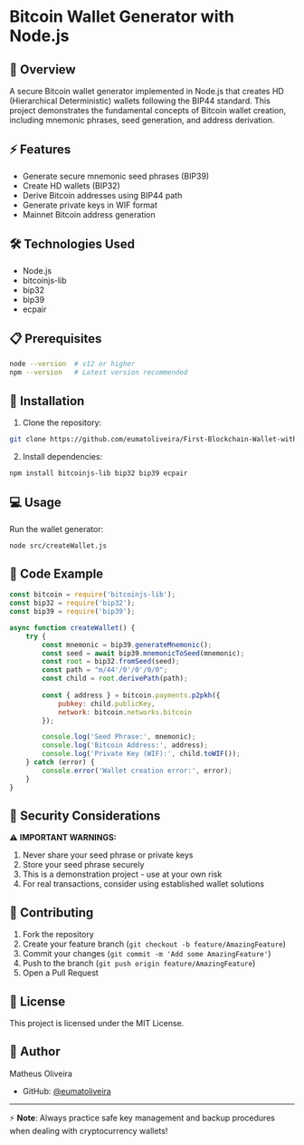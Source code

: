 # Bitcoin Wallet Generator with Node.js

## 🚀 Overview
A secure Bitcoin wallet generator implemented in Node.js that creates HD (Hierarchical Deterministic) wallets following the BIP44 standard. This project demonstrates the fundamental concepts of Bitcoin wallet creation, including mnemonic phrases, seed generation, and address derivation.

## ⚡ Features
- Generate secure mnemonic seed phrases (BIP39)
- Create HD wallets (BIP32)
- Derive Bitcoin addresses using BIP44 path
- Generate private keys in WIF format
- Mainnet Bitcoin address generation

## 🛠️ Technologies Used
- Node.js
- bitcoinjs-lib
- bip32
- bip39
- ecpair

## 📋 Prerequisites
```bash
node --version  # v12 or higher
npm --version   # Latest version recommended
```

## 🔧 Installation

1. Clone the repository:
```bash
git clone https://github.com/eumatoliveira/First-Blockchain-Wallet-with-Nodejs-JS.git
```

2. Install dependencies:
```bash
npm install bitcoinjs-lib bip32 bip39 ecpair
```

## 💻 Usage

Run the wallet generator:
```bash
node src/createWallet.js
```

## 📝 Code Example

```javascript
const bitcoin = require('bitcoinjs-lib');
const bip32 = require('bip32');
const bip39 = require('bip39');

async function createWallet() {
    try {
        const mnemonic = bip39.generateMnemonic();
        const seed = await bip39.mnemonicToSeed(mnemonic);
        const root = bip32.fromSeed(seed);
        const path = "m/44'/0'/0'/0/0";
        const child = root.derivePath(path);
        
        const { address } = bitcoin.payments.p2pkh({
            pubkey: child.publicKey,
            network: bitcoin.networks.bitcoin
        });

        console.log('Seed Phrase:', mnemonic);
        console.log('Bitcoin Address:', address);
        console.log('Private Key (WIF):', child.toWIF());
    } catch (error) {
        console.error('Wallet creation error:', error);
    }
}
```

## 🔐 Security Considerations

⚠️ **IMPORTANT WARNINGS:**
1. Never share your seed phrase or private keys
2. Store your seed phrase securely
3. This is a demonstration project - use at your own risk
4. For real transactions, consider using established wallet solutions

## 🤝 Contributing

1. Fork the repository
2. Create your feature branch (`git checkout -b feature/AmazingFeature`)
3. Commit your changes (`git commit -m 'Add some AmazingFeature'`)
4. Push to the branch (`git push origin feature/AmazingFeature`)
5. Open a Pull Request

## 📜 License

This project is licensed under the MIT License.

## 👤 Author

Matheus Oliveira
- GitHub: [@eumatoliveira](https://github.com/eumatoliveira)

---
⚡ **Note**: Always practice safe key management and backup procedures when dealing with cryptocurrency wallets!
